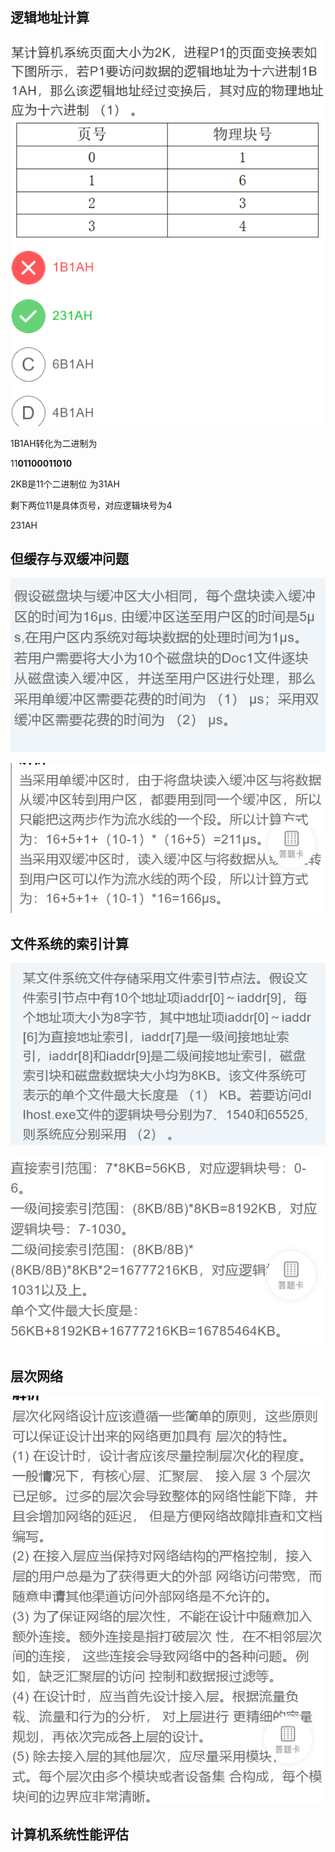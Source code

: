 ## 逻辑地址计算

![image-20240907161543630](./assets/image-20240907161543630.png)

1B1AH转化为二进制为

11**01100011010**  

2KB是11个二进制位 为31AH

剩下两位11是具体页号，对应逻辑块号为4

231AH

## 但缓存与双缓冲问题

![image-20240907163505218](./assets/image-20240907163505218.png)

![image-20240907163549213](./assets/image-20240907163549213.png)

## 文件系统的索引计算

![image-20240907163726259](./assets/image-20240907163726259.png)

![image-20240907163825715](./assets/image-20240907163825715.png)

## 层次网络

![image-20240907163938757](./assets/image-20240907163938757.png)

## 计算机系统性能评估